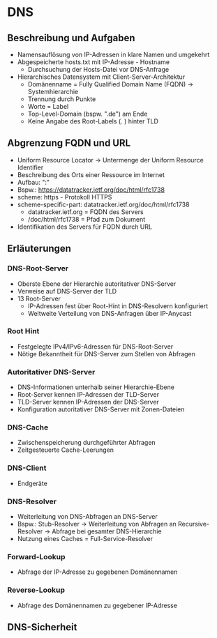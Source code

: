 # DNS

## Beschreibung und Aufgaben

- Namensauflösung von IP-Adressen in klare Namen und umgekehrt
- Abgespeicherte hosts.txt mit IP-Adresse - Hostname
  - Durchsuchung der Hosts-Datei vor DNS-Anfrage
- Hierarchisches Datensystem mit Client-Server-Architektur
  - Domänenname = Fully Qualified Domain Name (FQDN) -> Systemhierarchie
  - Trennung durch Punkte
  - Worte = Label
  - Top-Level-Domain (bspw. ".de") am Ende
  - Keine Angabe des Root-Labels (. ) hinter TLD
 
## Abgrenzung FQDN und URL

- Uniform Resource Locator -> Untermenge der Uniform Resource Identifier
- Beschreibung des Orts einer Ressource im Internet
- Aufbau: "<scheme>:<scheme-specific-part>"
- Bspw.: https://datatracker.ietf.org/doc/html/rfc1738
- scheme: https - Protokoll HTTPS
- scheme-specific-part: datatracker.ietf.org/doc/html/rfc1738
  - datatracker.ietf.org = FQDN des Servers
  - /doc/html/rfc1738 = Pfad zum Dokument
- Identifikation des Servers für FQDN durch URL

## Erläuterungen

### DNS-Root-Server
- Oberste Ebene der Hierarchie autoritativer DNS-Server
- Verweise auf DNS-Server der TLD
- 13 Root-Server
  - IP-Adressen fest über Root-Hint in DNS-Resolvern konfiguriert
  - Weltweite Verteilung von DNS-Anfragen über IP-Anycast
 
### Root Hint
- Festgelegte IPv4/IPv6-Adressen für DNS-Root-Server
- Nötige Bekanntheit für DNS-Server zum Stellen von Abfragen

### Autoritativer DNS-Server
- DNS-Informationen unterhalb seiner Hierarchie-Ebene
- Root-Server kennen IP-Adressen der TLD-Server
- TLD-Server kennen IP-Adressen der DNS-Server
- Konfiguration autoritativer DNS-Server mit Zonen-Dateien

### DNS-Cache
- Zwischenspeicherung durchgeführter Abfragen
- Zeitgesteuerte Cache-Leerungen

### DNS-Client
- Endgeräte

### DNS-Resolver
- Weiterleitung von DNS-Abfragen an DNS-Server
- Bspw.: Stub-Resolver -> Weiterleitung von Abfragen an Recursive-Resolver -> Abfrage bei gesamter DNS-Hierarchie
- Nutzung eines Caches = Full-Service-Resolver

### Forward-Lookup
- Abfrage der IP-Adresse zu gegebenen Domänennamen

### Reverse-Lookup
- Abfrage des Domänennamen zu gegebener IP-Adresse

## DNS-Sicherheit
